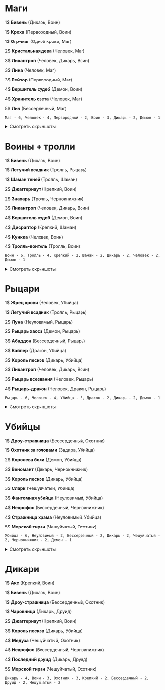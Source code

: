 # Маги

1$ **Бивень** (Дикарь, Воин)

1$ **Кроха** (Первородный, Воин)

1$ **Огр-маг** (Одной крови, Маг)

2$ **Кристальная дева** (Человек, Маг)

3$ **Ликантроп** (Человек, Дикарь, Воин)

3$ **Лина** (Человек, Маг)

3$ **Рейзор** (Первородный, Маг)

4$ **Вершитель судеб** (Демон, Воин)

4$ **Хранитель света** (Человек, Маг)

5$ **Лич** (Бессердечный, Маг)

```
Маг - 6, Человек - 4, Первородный - 2, Воин - 3, Дикарь - 2, Демон - 1
```

<details>
  <summary>Смотреть скриншоты</summary>
  
  ![](img/mages+humans_desk.PNG)
  ![](img/mages+humans_result.PNG)
</details>


# Воины + тролли

1$ **Бивень** (Дикарь, Воин)

1$ **Летучий всадник** (Тролль, Рыцарь)

1$ **Шаман теней** (Тролль, Шаман)

2$ **Джаггернаут** (Крепкий, Воин)

2$ **Знахарь** (Тролль, Чернокнижник)

3$ **Ликантроп** (Человек, Дикарь, Воин)

4$ **Вершитель судеб** (Демон, Воин)

4$ **Дисраптор** (Крепкий, Шаман)

4$ **Кункка** (Человек, Воин)

4$ **Тролль-воитель** (Тролль, Воин)

```
Воин - 6, Тролль - 4, Крепкий - 2, Шаман - 2, Дикарь - 2, Человек - 2, Демон - 1
```

<details>
  <summary>Смотреть скриншоты</summary>
  
  ![](img/warriors+trolls_desk.PNG)
  ![](img/warriors+trolls_result.PNG)
</details>


# Рыцари

1$ **Жрец крови** (Человек, Убийца)

1$ **Летучий всадник** (Тролль, Рыцарь)

2$ **Луна** (Неуловимый, Рыцарь)

2$ **Рыцарь хаоса** (Демон, Рыцарь)

3$ **Абаддон** (Бессердечный, Рыцарь)

3$ **Вайпер** (Дракон, Убийца)

3$ **Король песков** (Дикарь, Убийца)

3$ **Ликантроп** (Человек, Дикарь, Воин)

3$ **Рыцарь всезнания** (Человек, Рыцарь)

4$ **Рыцарь-дракон** (Человек, Дракон, Рыцарь)

```
Рыцарь - 6, Человек - 4, Убийца - 3, Дракон - 2, Дикарь - 2, Демон - 1
```

<details>
  <summary>Смотреть скриншоты</summary>
  
  ![](img/knights_desk.PNG)
  ![](img/khights_result.PNG)
</details>


# Убийцы

1$ **Дроу-стражница** (Бессердечный, Охотник)

1$ **Охотник за головами** (Задира, Убийца)

2$ **Королева боли** (Демон, Убийца)

3$ **Веномант** (Дикарь, Чернокнижник)

3$ **Король песков** (Дикарь, Убийца)

3$ **Сларк** (Чешуйчатый, Убийца)

3$ **Фантомная убийца** (Неуловимый, Убийца)

4$ **Некрофос** (Бессердечный, Чернокнижник)

4$ **Стражница храма** (Неуловимый, Убийца)

5$ **Морской тиран** (Чешуйчатый, Охотник)

```
Убийца - 6, Неуловимый - 2, Бессердечный - 2, Дикарь - 2, Чешуйчатый - 2, Чернокнижник - 2, Демон - 1
```

<details>
  <summary>Смотреть скриншоты</summary>
  
  ![](img/assassins_result.PNG)
</details>


# Дикари

1$ **Акс** (Крепкий, Воин)

1$ **Бивень** (Дикарь, Воин)

1$ **Дроу-стражница** (Бессердечный, Охотник)

1$ **Чаровница** (Дикарь, Друид)

2$ **Джаггернаут** (Крепкий, Воин)

3$ **Король песков** (Дикарь, Убийца)

4$ **Медуза** (Чешуйчатый, Охотник)

4$ **Некрофос** (Бессердечный, Чернокнижник)

4$ **Последний друид** (Дикарь, Друид)

5$ **Морской тиран** (Чешуйчатый, Охотник)

```
Дикарь - 4, Воин - 3, Охотник - 3, Крепкий - 2, Бессердечный - 2, Друид - 2, Чешуйчатый - 2
```
